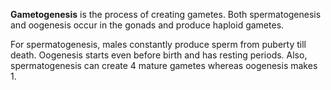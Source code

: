 **Gametogenesis** is the process of creating gametes. Both spermatogenesis and oogenesis occur in the gonads and produce haploid gametes.

For spermatogenesis, males constantly produce sperm from puberty till death. Oogenesis starts even before birth and has resting periods. Also, spermatogenesis can create 4 mature gametes whereas oogenesis makes 1.